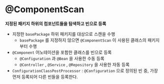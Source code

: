 # @ComponentScan

**지정된 패키지 하위의 컴포넌트들을 탐색하고 빈으로 등록**

* 지정한 `basePackage` 하위 패키지를 대상으로 스캔을 수행
    * `basePackage` 를 지정하지 않으면 `@ComponentScan` 이 사용된 클래스의 패키지 부터 수행
* `@Component` 어노테이션을 포함한 클래스를 빈으로 등록
    * `@Configuration` 과  `@Bean` 을 사용한 수동 등록
    * `@Controller` , `@Service` , `@Repository` 을 사용한 자동 등록
* `ConfigurationClassPostProcessor` : `@Configuration` 으로 정의된 빈 중, 가장 먼저 등록되어 다른 빈들을 등록한다.